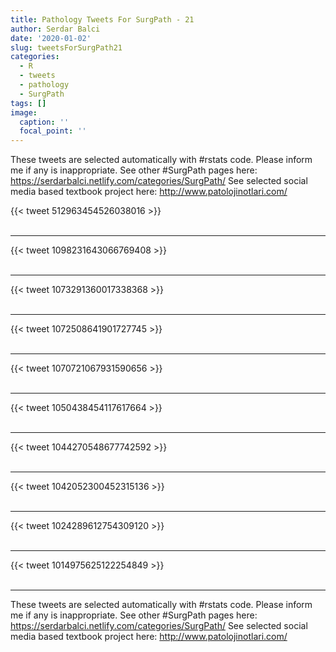 ```yaml
---
title: Pathology Tweets For SurgPath - 21
author: Serdar Balci
date: '2020-01-02'
slug: tweetsForSurgPath21
categories:
  - R
  - tweets
  - pathology
  - SurgPath
tags: []
image:
  caption: ''
  focal_point: ''
---
```



These tweets are selected automatically with #rstats code. Please inform me if any is inappropriate.
See other #SurgPath pages here: https://serdarbalci.netlify.com/categories/SurgPath/ 
See selected social media based textbook project here: http://www.patolojinotlari.com/

{{< tweet 512963454526038016 >}}
<br>
<br>
<hr>
{{< tweet 1098231643066769408 >}}
<br>
<br>
<hr>
{{< tweet 1073291360017338368 >}}
<br>
<br>
<hr>
{{< tweet 1072508641901727745 >}}
<br>
<br>
<hr>
{{< tweet 1070721067931590656 >}}
<br>
<br>
<hr>
{{< tweet 1050438454117617664 >}}
<br>
<br>
<hr>
{{< tweet 1044270548677742592 >}}
<br>
<br>
<hr>
{{< tweet 1042052300452315136 >}}
<br>
<br>
<hr>
{{< tweet 1024289612754309120 >}}
<br>
<br>
<hr>
{{< tweet 1014975625122254849 >}}
<br>
<br>
<hr>


These tweets are selected automatically with #rstats code. Please inform me if any is inappropriate.
See other #SurgPath pages here: https://serdarbalci.netlify.com/categories/SurgPath/ 
See selected social media based textbook project here: http://www.patolojinotlari.com/
